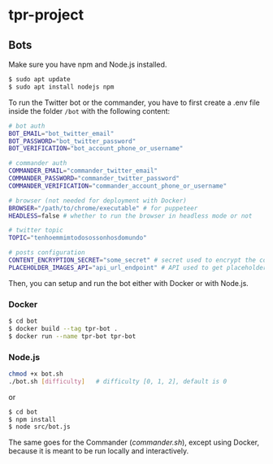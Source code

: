 # tpr-project

## Bots

Make sure you have npm and Node.js installed.
```bash
$ sudo apt update
$ sudo apt install nodejs npm
```

To run the Twitter bot or the commander, you have to first create a .env file inside the folder `/bot` with the following content:

```bash
# bot auth
BOT_EMAIL="bot_twitter_email"
BOT_PASSWORD="bot_twitter_password"
BOT_VERIFICATION="bot_account_phone_or_username"

# commander auth
COMMANDER_EMAIL="commander_twitter_email"
COMMANDER_PASSWORD="commander_twitter_password"
COMMANDER_VERIFICATION="commander_account_phone_or_username"

# browser (not needed for deployment with Docker)
BROWSER="/path/to/chrome/executable" # for puppeteer
HEADLESS=false # whether to run the browser in headless mode or not

# twitter topic
TOPIC="tenhoemmimtodosossonhosdomundo"

# posts configuration
CONTENT_ENCRYPTION_SECRET="some_secret" # secret used to encrypt the content of the messages
PLACEHOLDER_IMAGES_API="api_url_endpoint" # API used to get placeholder images
```

Then, you can setup and run the bot either with Docker or with Node.js.

### Docker

```bash
$ cd bot
$ docker build --tag tpr-bot .
$ docker run --name tpr-bot tpr-bot
```

### Node.js

```bash
chmod +x bot.sh
./bot.sh [difficulty]	# difficulty [0, 1, 2], default is 0
```

or

```bash
$ cd bot
$ npm install
$ node src/bot.js
```

The same goes for the Commander (*commander.sh*), except using Docker, because it is meant to be run locally and interactively.